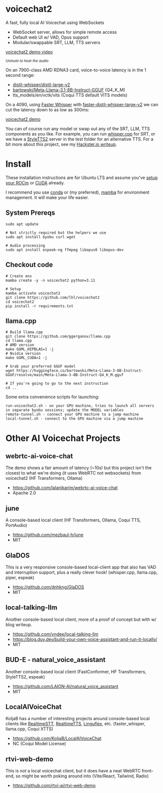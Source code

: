 # voicechat2
A fast, fully local AI Voicechat using WebSockets
- WebSocket server, allows for simple remote access
- Default web UI w/ VAD, Opus support
- Modular/swappable SRT, LLM, TTS servers

[voicechat2 demo video](https://github.com/user-attachments/assets/498ce979-18b6-4225-b0da-01b6910e2bd7)

<sup>*Unmute to hear the audio*</sup>

On an 7900-class AMD RDNA3 card, voice-to-voice latency is in the 1 second range:
- [distil-whisper/distil-large-v2](https://huggingface.co/distil-whisper/distil-large-v2)
- [bartowski/Meta-Llama-3.1-8B-Instruct-GGUF](https://huggingface.co/bartowski/Meta-Llama-3.1-8B-Instruct-GGUF) (Q4_K_M)
- tts_models/en/vctk/vits (Coqui TTS default VITS models)

On a 4090, using [Faster Whisper](https://github.com/SYSTRAN/faster-whisper) with [faster-distil-whisper-large-v2](https://huggingface.co/Systran/faster-distil-whisper-large-v2) we can cut the latency down to as low as 300ms:  

[voicechat2 demo](https://github.com/user-attachments/assets/5b8a3805-0116-4f7b-920d-231a2dbfb481)

You can of course run any model or swap out any of the SRT, LLM, TTS components as you like. For example, you can run [whisper.cpp](https://github.com/ggerganov/whisper.cpp) for SRT, or we have a [StyleTTS2](https://github.com/yl4579/StyleTTS2) server in the test folder for an alternative TTS. For a bit more about this project, see my [Hackster.io writeup](https://www.hackster.io/lhl/voicechat2-local-ai-voice-chat-4c48f2).

# Install
These installation instructions are for Ubuntu LTS and assume you've [setup your ROCm](https://rocm.docs.amd.com/projects/install-on-linux/en/latest/tutorial/quick-start.html) or [CUDA](https://docs.nvidia.com/cuda/cuda-installation-guide-linux/) already.

I recommend you use [conda](https://docs.conda.io/en/latest/) or (my preferred), [mamba](https://mamba.readthedocs.io/en/latest/installation/mamba-installation.html) for environment management. It will make your life easier.

## System Prereqs
```
sudo apt update

# Not strictly required but the helpers we use
sudo apt install byobu curl wget

# Audio processing
sudo apt install espeak-ng ffmpeg libopus0 libopus-dev 
```

## Checkout code 
```
# Create env
mamba create -y -n voicechat2 python=3.11

# Setup
mamba activate voicechat2
git clone https://github.com/lhl/voicechat2
cd voicechat2
pip install -r requirements.txt
```

## llama.cpp
```
# Build llama.cpp
git clone https://github.com/ggerganov/llama.cpp
cd llama.cpp
# AMD version
make GGML_HIPBLAS=1 -j 
# Nvidia version
make GGML_CUDA=1 -j 

# Grab your preferred GGUF model
wget https://huggingface.co/bartowski/Meta-Llama-3-8B-Instruct-GGUF/resolve/main/Meta-Llama-3-8B-Instruct-Q4_K_M.gguf

# If you're going to go to the next instruction
cd ..
```

Some extra convenience scripts for launching:
```
run-voicechat2.sh - on your GPU machine, tries to launch all servers in separate byobu sessions; update the MODEL variables
remote-tunnel.sh - connect your GPU machine to a jump machine
local-tunnel.sh - connect to the GPU machine via a jump machine
```

# Other AI Voicechat Projects

## webrtc-ai-voice-chat
The demo shows a fair amount of latency (~10s) but this project isn't the closest to what we're doing (it uses WebRTC not websockets) from voicechat2 (HF Transformers, Ollama)
- https://github.com/lalanikarim/webrtc-ai-voice-chat
- Apache 2.0

## june
A console-based local client (HF Transformers, Ollama, Coqui TTS, PortAudio)
- https://github.com/mezbaul-h/june
- MIT

## GlaDOS
This is a very responsive console-based local-client app that also has VAD and interruption support, plus a really clever hook! (whisper.cpp, llama.cpp, piper, espeak)
- https://github.com/dnhkng/GlaDOS
- MIT

## local-talking-llm
Another console-based local client, more of a proof of concept but with w/ blog writeup.
- https://github.com/vndee/local-talking-llm
- https://blog.duy.dev/build-your-own-voice-assistant-and-run-it-locally/
- MIT

## BUD-E - natural_voice_assistant
Another console-based local client (FastConformer, HF Transformers, StyleTTS2, espeak)
- https://github.com/LAION-AI/natural_voice_assistant
- MIT

## LocalAIVoiceChat
KoljaB has a number of interesting projects around console-based local clients like [RealtimeSTT](https://github.com/KoljaB/RealtimeSTT), [RealtimeTTS](https://github.com/KoljaB/RealtimeTTS), [Linguflex](https://github.com/KoljaB/Linguflex), etc. (faster_whisper, llama.cpp, Coqui XTTS)
- https://github.com/KoljaB/LocalAIVoiceChat
- NC (Coqui Model License)

## rtvi-web-demo
This is *not* a local voicechat client, but it does have a neat WebRTC front-end, so might be worth poking around into (Vite/React, Tailwind, Radix)
- https://github.com/rtvi-ai/rtvi-web-demo
